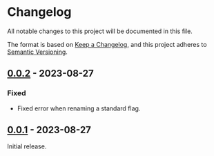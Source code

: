 # Changelog

All notable changes to this project will be documented in this file.

The format is based on [Keep a Changelog](https://keepachangelog.com/en/1.0.0/),
and this project adheres to [Semantic Versioning](https://semver.org/spec/v2.0.0.html).

## [0.0.2] - 2023-08-27

### Fixed

-   Fixed error when renaming a standard flag.

## [0.0.1] - 2023-08-27

Initial release.

[0.0.2]: https://github.com/abdnh/anki-more-flags/compare/0.0.1...0.02
[0.0.1]: https://github.com/abdnh/anki-more-flags/commits/0.0.1

